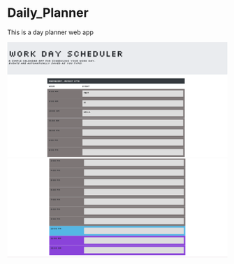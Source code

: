 # Daily_Planner
This is a day planner web app

![Alt text](/assets/tophalf.png "Optional Title")
![Alt text](/assets/bottomhalf.png "Optional Title")